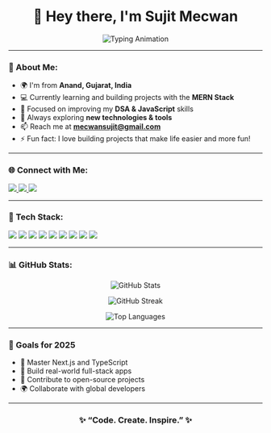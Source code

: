 <h1 align="center">👋 Hey there, I'm Sujit Mecwan</h1>

<p align="center">
  <img 
    src="https://readme-typing-svg.herokuapp.com?font=Fira+Code&size=24&pause=1000&color=00F7EF&center=true&vCenter=true&width=550&lines=🚀+Passionate+MERN+Stack+Developer;🧠+Problem+Solver;💡+Tech+Enthusiast" 
    alt="Typing Animation" 
  />
</p>



---

### 💫 About Me:
- 🌍 I'm from **Anand, Gujarat, India**  
- 💻 Currently learning and building projects with the **MERN Stack**  
- 🎯 Focused on improving my **DSA & JavaScript** skills  
- 🌱 Always exploring **new technologies & tools**  
- 📫 Reach me at **[mecwansujit@gmail.com](mailto:mecwansujit@gmail.com)**  
- ⚡ Fun fact: I love building projects that make life easier and more fun!

---

### 🌐 Connect with Me:
<p align="left">
<a href="https://portfolio.sujitmecwan.com/" target="_blank">
  <img src="https://img.shields.io/badge/🌐 Portfolio-%230A66C2.svg?&style=for-the-badge&logo=google-chrome&logoColor=white" />
</a>
<a href="https://github.com/sujit1905" target="_blank">
  <img src="https://img.shields.io/badge/GitHub-%23181717.svg?&style=for-the-badge&logo=github&logoColor=white" />
</a>
<a href="https://www.linkedin.com/in/sujit-mecwan-609734245/" target="_blank">
  <img src="https://img.shields.io/badge/LinkedIn-%230A66C2.svg?&style=for-the-badge&logo=linkedin&logoColor=white" />
</a>
</p>

---

### 🧠 Tech Stack:
<p align="left">
  <img src="https://img.shields.io/badge/HTML5-E34F26?style=for-the-badge&logo=html5&logoColor=white"/>
  <img src="https://img.shields.io/badge/CSS3-1572B6?style=for-the-badge&logo=css3&logoColor=white"/>
  <img src="https://img.shields.io/badge/JavaScript-FFD700?style=for-the-badge&logo=javascript&logoColor=black"/>
  <img src="https://img.shields.io/badge/React-20232A?style=for-the-badge&logo=react&logoColor=61DAFB"/>
  <img src="https://img.shields.io/badge/Node.js-43853D?style=for-the-badge&logo=node.js&logoColor=white"/>
  <img src="https://img.shields.io/badge/Express.js-000000?style=for-the-badge&logo=express&logoColor=white"/>
  <img src="https://img.shields.io/badge/MongoDB-47A248?style=for-the-badge&logo=mongodb&logoColor=white"/>
  <img src="https://img.shields.io/badge/Git-F05032?style=for-the-badge&logo=git&logoColor=white"/>
  <img src="https://img.shields.io/badge/VsCode-0078d7?style=for-the-badge&logo=visual-studio-code&logoColor=white"/>
</p>

---

### 📊 GitHub Stats:
<p align="center">
  <img src="https://github-readme-stats.vercel.app/api?username=sujit1905&show_icons=true&theme=tokyonight" alt="GitHub Stats" />
</p>

<p align="center">
  <img src="https://github-readme-streak-stats.herokuapp.com/?user=sujit1905&theme=tokyonight" alt="GitHub Streak" />
</p>

<p align="center">
  <img src="https://github-readme-stats.vercel.app/api/top-langs/?username=sujit1905&layout=compact&theme=tokyonight" alt="Top Languages" />
</p>

---


### 🎯 Goals for 2025

- 🚀 Master Next.js and TypeScript  
- 🧩 Build real-world full-stack apps  
- 💼 Contribute to open-source projects  
- 🌍 Collaborate with global developers  

---

<h3 align="center">✨ “Code. Create. Inspire.” ✨</h3>
